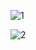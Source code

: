 ![1](https://user-images.githubusercontent.com/105124943/217240705-2e197bd3-ff33-4fb5-8240-3a0ed676ded2.png)

![2](https://user-images.githubusercontent.com/105124943/217240715-2e955c15-65f7-48d6-9355-5ac57d516ba3.png)
